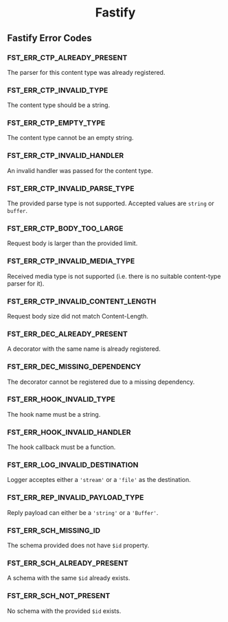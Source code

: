 <h1 align="center">Fastify</h1>

<a id="fastify-error-codes"></a>
## Fastify Error Codes

<a id="FST_ERR_CTP_ALREADY_PRESENT"></a>
### FST_ERR_CTP_ALREADY_PRESENT

The parser for this content type was already registered.

<a id="FST_ERR_CTP_INVALID_TYPE"></a>
### FST_ERR_CTP_INVALID_TYPE

The content type should be a string.

<a id="FST_ERR_CTP_EMPTY_TYPE"></a>
### FST_ERR_CTP_EMPTY_TYPE

The content type cannot be an empty string.

<a id="FST_ERR_CTP_INVALID_HANDLER"></a>
### FST_ERR_CTP_INVALID_HANDLER

An invalid handler was passed for the content type.

<a id="FST_ERR_CTP_INVALID_PARSE_TYPE"></a>
### FST_ERR_CTP_INVALID_PARSE_TYPE

The provided parse type is not supported. Accepted values are `string` or `buffer`.

<a id="FST_ERR_CTP_BODY_TOO_LARGE"></a>
### FST_ERR_CTP_BODY_TOO_LARGE

Request body is larger than the provided limit.

<a id="FST_ERR_CTP_INVALID_MEDIA_TYPE"></a>
### FST_ERR_CTP_INVALID_MEDIA_TYPE

Received media type is not supported (i.e. there is no suitable content-type parser for it).

<a id="FST_ERR_CTP_INVALID_CONTENT_LENGTH"></a>
### FST_ERR_CTP_INVALID_CONTENT_LENGTH

Request body size did not match Content-Length.

<a id="FST_ERR_DEC_ALREADY_PRESENT"></a>
### FST_ERR_DEC_ALREADY_PRESENT

A decorator with the same name is already registered.

<a id="FST_ERR_DEC_MISSING_DEPENDENCY"></a>
### FST_ERR_DEC_MISSING_DEPENDENCY

The decorator cannot be registered due to a missing dependency.

<a id="FST_ERR_HOOK_INVALID_TYPE"></a>
### FST_ERR_HOOK_INVALID_TYPE

The hook name must be a string.

<a id="FST_ERR_HOOK_INVALID_HANDLER"></a>
### FST_ERR_HOOK_INVALID_HANDLER

The hook callback must be a function.

<a id="FST_ERR_LOG_INVALID_DESTINATION"></a>
### FST_ERR_LOG_INVALID_DESTINATION

Logger acceptes either a `'stream'` or a `'file'` as the destination.

<a id="FST_ERR_REP_INVALID_PAYLOAD_TYPE"></a>
### FST_ERR_REP_INVALID_PAYLOAD_TYPE

Reply payload can either be a `'string'` or a `'Buffer'`.

<a id="FST_ERR_SCH_MISSING_ID"></a>
### FST_ERR_SCH_MISSING_ID

The schema provided does not have `$id` property.

<a id="FST_ERR_SCH_ALREADY_PRESENT"></a>
### FST_ERR_SCH_ALREADY_PRESENT

A schema with the same `$id` already exists.

<a id="FST_ERR_SCH_NOT_PRESENT"></a>
### FST_ERR_SCH_NOT_PRESENT

No schema with the provided `$id` exists.